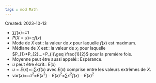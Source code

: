 ```yaml
---
tags : mod Math
---
```

Created: 2023-10-13

- $\sum f(x)$=::$1$
- $P(X=x)$=::$f(x)$
- Mode de $X$ est:: la valeur de $x$ pour laquelle $f(x)$ est maximum.
- Médiane de $X$ est:: la valeur de $x_{i}$ pour laquelle $P_{1}+P_{2}...+P_{i}\geq \frac{1}{2}$ pour la première fois.
- Moyenne peut être aussi appelé:: Espérance.
- $u$ peut être écrit:: $E(x)$
- $u=E(x)$=::$\sum xf(x)$ avec $E(x)$ comprise entre les valeurs extrêmes de $X$.
- $\text{var}(x)$=::$\sigma^{2}$=$E(x^2)-E(x)^2$=$\sum x^{2}f(x)-E(x)^{2}$
